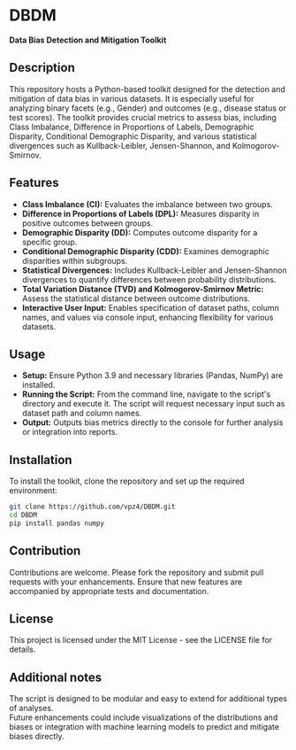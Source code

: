 # DBDM
**Data Bias Detection and Mitigation Toolkit**

## Description
This repository hosts a Python-based toolkit designed for the detection and mitigation of data bias in various datasets. It is especially useful for analyzing binary facets (e.g., Gender) and outcomes (e.g., disease status or test scores). The toolkit provides crucial metrics to assess bias, including Class Imbalance, Difference in Proportions of Labels, Demographic Disparity, Conditional Demographic Disparity, and various statistical divergences such as Kullback-Leibler, Jensen-Shannon, and Kolmogorov-Smirnov.

## Features
- **Class Imbalance (CI):** Evaluates the imbalance between two groups.
- **Difference in Proportions of Labels (DPL):** Measures disparity in positive outcomes between groups.
- **Demographic Disparity (DD):** Computes outcome disparity for a specific group.
- **Conditional Demographic Disparity (CDD):** Examines demographic disparities within subgroups.
- **Statistical Divergences:** Includes Kullback-Leibler and Jensen-Shannon divergences to quantify differences between probability distributions.
- **Total Variation Distance (TVD) and Kolmogorov-Smirnov Metric:** Assess the statistical distance between outcome distributions.
- **Interactive User Input:** Enables specification of dataset paths, column names, and values via console input, enhancing flexibility for various datasets.

## Usage
- **Setup:** Ensure Python 3.9 and necessary libraries (Pandas, NumPy) are installed.
- **Running the Script:** From the command line, navigate to the script's directory and execute it. The script will request necessary input such as dataset path and column names.
- **Output:** Outputs bias metrics directly to the console for further analysis or integration into reports.

## Installation
To install the toolkit, clone the repository and set up the required environment:

```bash
git clone https://github.com/vpz4/DBDM.git
cd DBDM
pip install pandas numpy
```

## Contribution
Contributions are welcome. Please fork the repository and submit pull requests with your enhancements. Ensure that new features are accompanied by appropriate tests and documentation.

## License
This project is licensed under the MIT License - see the LICENSE file for details.<br />

## Additional notes
The script is designed to be modular and easy to extend for additional types of analyses.<br />
Future enhancements could include visualizations of the distributions and biases or integration with machine learning models to predict and mitigate biases directly.<br />
